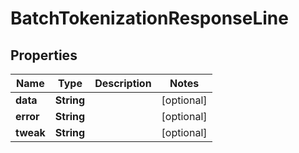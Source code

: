 

# BatchTokenizationResponseLine


## Properties

Name | Type | Description | Notes
------------ | ------------- | ------------- | -------------
**data** | **String** |  |  [optional]
**error** | **String** |  |  [optional]
**tweak** | **String** |  |  [optional]



